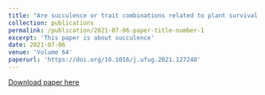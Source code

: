 ```yaml
---
title: "Are succulence or trait combinations related to plant survival on hot and dry green roofs?"
collection: publications
permalink: /publication/2021-07-06-paper-title-number-1
excerpt: 'This paper is about succulence'
date: 2021-07-06
venue: 'Volume 64'
paperurl: 'https://doi.org/10.1016/j.ufug.2021.127248'
---
```


[Download paper here](http://bihanguo.github.io/files/paper_1.pdf)


